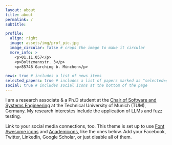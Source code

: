```yaml
---
layout: about
title: about
permalink: /
subtitle:

profile:
  align: right
  image: assets/img/prof_pic.jpg
  image_circular: false # crops the image to make it circular
  more_info: >
    <p>01.11.057</p>
    <p>Boltzmannstr. 3</p>
    <p>85748 Garching b. München</p>

news: true # includes a list of news items
selected_papers: true # includes a list of papers marked as "selected={true}"
social: true # includes social icons at the bottom of the page
---
```


I am a research associate & a Ph.D student at the [Chair of Software and Systems Engineering](https://www.cs.cit.tum.de/sse/dozono/) at the Technical University of Munich (TUM), Germany. My research interestes include the application of LLMs and fuzz testing.

Link to your social media connections, too. This theme is set up to use [Font Awesome icons](https://fontawesome.com/) and [Academicons](https://jpswalsh.github.io/academicons/), like the ones below. Add your Facebook, Twitter, LinkedIn, Google Scholar, or just disable all of them.
